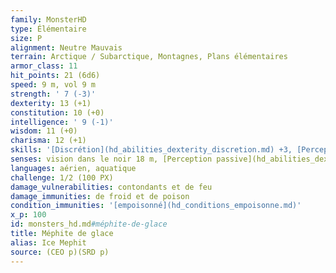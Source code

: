 ```yaml
---
family: MonsterHD
type: Élémentaire
size: P
alignment: Neutre Mauvais
terrain: Arctique / Subarctique, Montagnes, Plans élémentaires
armor_class: 11
hit_points: 21 (6d6)
speed: 9 m, vol 9 m
strength: ' 7 (-3)'
dexterity: 13 (+1)
constitution: 10 (+0)
intelligence: ' 9 (-1)'
wisdom: 11 (+0)
charisma: 12 (+1)
skills: '[Discrétion](hd_abilities_dexterity_discretion.md) +3, [Perception](hd_abilities_wisdom_perception.md) +2'
senses: vision dans le noir 18 m, [Perception passive](hd_abilities_dexterity_perception_passive.md) 12
languages: aérien, aquatique
challenge: 1/2 (100 PX)
damage_vulnerabilities: contondants et de feu
damage_immunities: de froid et de poison
condition_immunities: '[empoisonné](hd_conditions_empoisonne.md)'
x_p: 100
id: monsters_hd.md#méphite-de-glace
title: Méphite de glace
alias: Ice Mephit
source: (CEO p)(SRD p)
---
```


